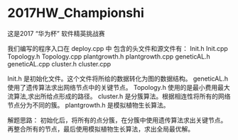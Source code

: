 # 2017HW_Championshi
这是2017 “华为杯” 软件精英挑战赛

我们编写的程序入口在 deploy.cpp 中
包含的头文件和源文件有：
Init.h		Init.cpp
Topology.h	Topology.cpp
plantgrowth.h	plantgrowth.cpp
geneticAL.h 	geneticAL.cpp
cluster.h	cluster.cpp

Init.h		是初始化文件。这个文件将所给的数据转化为图的数据结构。
geneticAL.h	使用了遗传算法求出网络节点中的关键节点。
Topology.h	使用的是最小费用最大流算法,求出所给点形成的路径。
cluster.h 	是分簇算法。根据相连性将所有的网络节点分为不同的簇。
plantgrowth.h	是模拟植物生长算法。

解题思路：
初始化后，将所有的点分簇，在分簇中使用遗传算法求出关键节点。再整合所有的节点，最后使用模拟植物生长算法，求出全局最优解。
